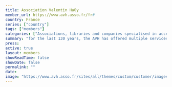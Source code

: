 ```yaml
---
title: Association Valentin Haüy
member_url: https://www.avh.asso.fr/fr#
country: France
series: ["country"] 
tags: ["members"]
categories: ["Associations, libraries and companies specialised in accessibility services"]
summary: "for the last 130 years, the AVH has offered multiple services to people with reading disabilities."
press:
active: true
layout: members 
showReadTime: false
showDate: false
permalink: ""
date: 
image: "https://www.avh.asso.fr/sites/all/themes/custom/customer/images/logo-home.webp"
---
```

